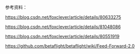 参考资料：

https://blog.csdn.net/foxclever/article/details/80633275

https://blog.csdn.net/foxclever/article/details/81048086

https://blog.csdn.net/foxclever/article/details/80551919

https://github.com/betaflight/betaflight/wiki/Feed-Forward-2.0
